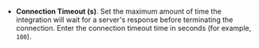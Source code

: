 * **Connection Timeout (s)**. Set the maximum amount of time the integration will wait for a server's response before terminating the connection. Enter the connection timeout time in seconds (for example, `180`).